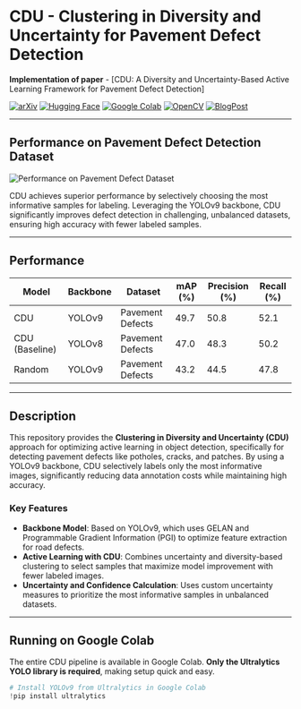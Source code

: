 # CDU - Clustering in Diversity and Uncertainty for Pavement Defect Detection

**Implementation of paper** - [CDU: A Diversity and Uncertainty-Based Active Learning Framework for Pavement Defect Detection]

[![arXiv](https://img.shields.io/badge/arXiv-2402.13616-b31b1b.svg)](https://arxiv.org/abs/2402.13616)
[![Hugging Face](https://img.shields.io/badge/Hugging%20Face-Spaces-blue.svg)](https://huggingface.co/spaces)
[![Google Colab](https://img.shields.io/badge/Open%20in%20Colab-yellowgreen)](https://colab.research.google.com/)
[![OpenCV](https://img.shields.io/badge/OpenCV-Enabled-blue.svg)](https://opencv.org/)
[![BlogPost](https://img.shields.io/badge/BlogPost-Read-brightgreen.svg)](https://example.com/blogpost)

---

## Performance on Pavement Defect Detection Dataset

![Performance on Pavement Defect Dataset](performance_chart.png)

CDU achieves superior performance by selectively choosing the most informative samples for labeling. Leveraging the YOLOv9 backbone, CDU significantly improves defect detection in challenging, unbalanced datasets, ensuring high accuracy with fewer labeled samples.

---

## Performance
| Model           | Backbone     | Dataset             | mAP (%)  | Precision (%) | Recall (%) |
|-----------------|--------------|---------------------|----------|---------------|------------|
| CDU             | YOLOv9       | Pavement Defects    | 49.7     | 50.8          | 52.1       |
| CDU (Baseline)  | YOLOv8       | Pavement Defects    | 47.0     | 48.3          | 50.2       |
| Random          | YOLOv9       | Pavement Defects    | 43.2     | 44.5          | 47.8       |

---

## Description
This repository provides the **Clustering in Diversity and Uncertainty (CDU)** approach for optimizing active learning in object detection, specifically for detecting pavement defects like potholes, cracks, and patches. By using a YOLOv9 backbone, CDU selectively labels only the most informative images, significantly reducing data annotation costs while maintaining high accuracy.

### Key Features
- **Backbone Model**: Based on YOLOv9, which uses GELAN and Programmable Gradient Information (PGI) to optimize feature extraction for road defects.
- **Active Learning with CDU**: Combines uncertainty and diversity-based clustering to select samples that maximize model improvement with fewer labeled images.
- **Uncertainty and Confidence Calculation**: Uses custom uncertainty measures to prioritize the most informative samples in unbalanced datasets.

---

## Running on Google Colab
The entire CDU pipeline is available in Google Colab. **Only the Ultralytics YOLO library is required**, making setup quick and easy.

```python
# Install YOLOv9 from Ultralytics in Google Colab
!pip install ultralytics
